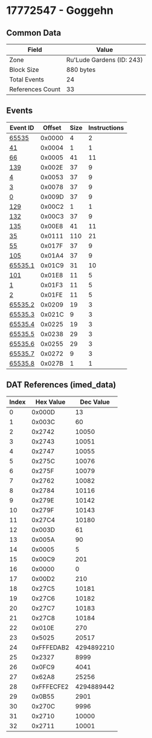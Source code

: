 # 17772547 - Goggehn

## Common Data

| Field            | Value                     |
|------------------|---------------------------|
| Zone             | Ru'Lude Gardens (ID: 243) |
| Block Size       | 880 bytes                 |
| Total Events     | 24                        |
| References Count | 33                        |

## Events

| Event ID                | Offset   |   Size |   Instructions |
|-------------------------|----------|--------|----------------|
| [65535](./65535.md)     | 0x0000   |      4 |              2 |
| [41](./41.md)           | 0x0004   |      1 |              1 |
| [66](./66.md)           | 0x0005   |     41 |             11 |
| [139](./139.md)         | 0x002E   |     37 |              9 |
| [4](./4.md)             | 0x0053   |     37 |              9 |
| [3](./3.md)             | 0x0078   |     37 |              9 |
| [0](./0.md)             | 0x009D   |     37 |              9 |
| [129](./129.md)         | 0x00C2   |      1 |              1 |
| [132](./132.md)         | 0x00C3   |     37 |              9 |
| [135](./135.md)         | 0x00E8   |     41 |             11 |
| [35](./35.md)           | 0x0111   |    110 |             21 |
| [55](./55.md)           | 0x017F   |     37 |              9 |
| [105](./105.md)         | 0x01A4   |     37 |              9 |
| [65535.1](./65535.1.md) | 0x01C9   |     31 |             10 |
| [101](./101.md)         | 0x01E8   |     11 |              5 |
| [1](./1.md)             | 0x01F3   |     11 |              5 |
| [2](./2.md)             | 0x01FE   |     11 |              5 |
| [65535.2](./65535.2.md) | 0x0209   |     19 |              3 |
| [65535.3](./65535.3.md) | 0x021C   |      9 |              3 |
| [65535.4](./65535.4.md) | 0x0225   |     19 |              3 |
| [65535.5](./65535.5.md) | 0x0238   |     29 |              3 |
| [65535.6](./65535.6.md) | 0x0255   |     29 |              3 |
| [65535.7](./65535.7.md) | 0x0272   |      9 |              3 |
| [65535.8](./65535.8.md) | 0x027B   |      1 |              1 |

## DAT References (imed_data)

|   Index | Hex Value   |   Dec Value |
|---------|-------------|-------------|
|       0 | 0x000D      |          13 |
|       1 | 0x003C      |          60 |
|       2 | 0x2742      |       10050 |
|       3 | 0x2743      |       10051 |
|       4 | 0x2747      |       10055 |
|       5 | 0x275C      |       10076 |
|       6 | 0x275F      |       10079 |
|       7 | 0x2762      |       10082 |
|       8 | 0x2784      |       10116 |
|       9 | 0x279E      |       10142 |
|      10 | 0x279F      |       10143 |
|      11 | 0x27C4      |       10180 |
|      12 | 0x003D      |          61 |
|      13 | 0x005A      |          90 |
|      14 | 0x0005      |           5 |
|      15 | 0x00C9      |         201 |
|      16 | 0x0000      |           0 |
|      17 | 0x00D2      |         210 |
|      18 | 0x27C5      |       10181 |
|      19 | 0x27C6      |       10182 |
|      20 | 0x27C7      |       10183 |
|      21 | 0x27C8      |       10184 |
|      22 | 0x010E      |         270 |
|      23 | 0x5025      |       20517 |
|      24 | 0xFFFEDAB2  |  4294892210 |
|      25 | 0x2327      |        8999 |
|      26 | 0x0FC9      |        4041 |
|      27 | 0x62A8      |       25256 |
|      28 | 0xFFFECFE2  |  4294889442 |
|      29 | 0x0B55      |        2901 |
|      30 | 0x270C      |        9996 |
|      31 | 0x2710      |       10000 |
|      32 | 0x2711      |       10001 |

